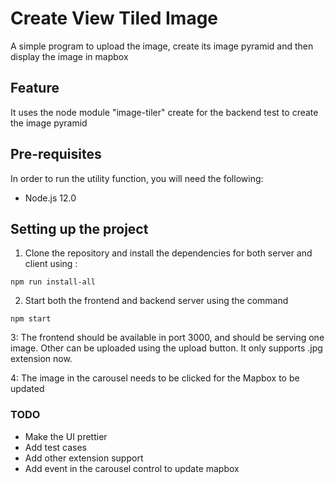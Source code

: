 <!--
title: 'Create View Tiled Image'
description: 'A simple program to upload the image, create its image pyramid and then display the image in mapbox'
framework: v1
language: nodeJS
authorLink: 'https://github.com/lujaw'
authorName: 'Luja Shrestha'
-->

# Create View Tiled Image

A simple program to upload the image, create its image pyramid and then display the image in mapbox

## Feature

It uses the node module "image-tiler" create for the backend test to create the image pyramid

## Pre-requisites

In order to run the utility function, you will need the following:

- Node.js 12.0

## Setting up the project

1. Clone the repository and install the dependencies for both server and client using :

```
npm run install-all
```

2. Start both the frontend and backend server using the command

```
npm start
```

3: The frontend should be available in port 3000, and should be serving one image. Other can be uploaded
using the upload button. It only supports .jpg extension now.

4: The image in the carousel needs to be clicked for the Mapbox to be updated

### TODO

- Make the UI prettier
- Add test cases
- Add other extension support
- Add event in the carousel control to update mapbox
